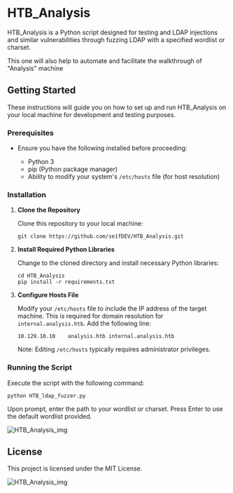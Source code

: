 <h1>HTB_Analysis</h1>

<p>HTB_Analysis is a Python script designed for testing and  LDAP injections and similar vulnerabilities through fuzzing LDAP with a specified wordlist or charset.</p>
<p>This one will also help to automate and facilitate the walkthrough of "Analysis" machine<p>

<h2>Getting Started</h2>

<p>These instructions will guide you on how to set up and run HTB_Analysis on your local machine for development and testing purposes.</p>

<h3>Prerequisites</h3>

<ul>
    <li>Ensure you have the following installed before proceeding:</li>
    <ul>
        <li>Python 3</li>
        <li>pip (Python package manager)</li>
        <li>Ability to modify your system's <code>/etc/hosts</code> file (for host resolution)</li>
    </ul>
</ul>

<h3>Installation</h3>

<ol>
    <li><strong>Clone the Repository</strong></li>
    <p>Clone this repository to your local machine:</p>
    <pre><code>git clone https://github.com/se1fDEV/HTB_Analysis.git</code></pre>
    <li><strong>Install Required Python Libraries</strong></li>
    <p>Change to the cloned directory and install necessary Python libraries:</p>
    <pre><code>cd HTB_Analysis
pip install -r requirements.txt</code></pre>
    <li><strong>Configure Hosts File</strong></li>
    <p>Modify your <code>/etc/hosts</code> file to include the IP address of the target machine. This is required for domain resolution for <code>internal.analysis.htb</code>. Add the following line:</p>
    <pre><code>10.129.10.10    analysis.htb internal.analysis.htb</code></pre>
    <p>Note: Editing <code>/etc/hosts</code> typically requires administrator privileges.</p>
</ol>

<h3>Running the Script</h3>

<p>Execute the script with the following command:</p>
<pre><code>python HTB_ldap_fuzzer.py</code></pre>

<p>Upon prompt, enter the path to your wordlist or charset. Press Enter to use the default wordlist provided.</p>

![HTB_Analysis_img](https://github.com/se1fDEV/HTB_Analysis/assets/154564062/9423bd40-3b28-4703-9509-c0d4805160f6)


<h2>License</h2>

<p>This project is licensed under the MIT License.</p>

![HTB_Analysis_img](https://github.com/se1fDEV/HTB_Analysis/assets/154564062/774a1fd6-0fcb-4c4f-8c1d-6f61b6796654)

